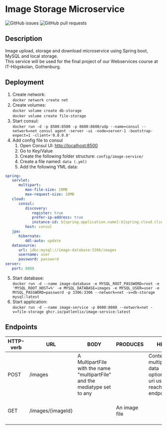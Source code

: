          
# Image Storage Microservice

![GitHub issues](https://img.shields.io/github/issues-raw/patlenlix/image-storage)
![GitHub pull requests](https://img.shields.io/github/issues-pr/patlenlix/image-storage)

## Description

Image upload, storage and download microservice using Spring boot, MySQL and local storage. <br/>
This service will be used for the final project of our Webservices course at IT-Högskolan, Gothenburg.

## Deployment

1. Create network:</br>
   `docker network create net`
2. Create volumes:</br>
   `docker volume create db-storage`</br>
   `docker volume create file-storage`
3. Start consul:</br>
   `docker run -d -p 8500:8500 -p 8600:8600/udp --name=consul --network=net consul agent -server -ui -node=server-1 -bootstrap-expect=1 -client='0.0.0.0'`
4. Add config file to consul
   1. Open Consul UI: [http://localhost:8500](http://localhost:8500)
   2. Go to Key/Value
   3. Create the following folder structure: `config/image-service/`
   4. Create a file named: `data (.yml)`
   5. Add the following YML data:

```yaml
spring:
   servlet:
      multipart:
         max-file-size: 10MB
         max-request-size: 10MB
   cloud:
      consul:
         discovery:
            register: true
            prefer-ip-address: true
            instance-id: ${spring.application.name}:${spring.cloud.client.hostname}:${random.int[1,999999]}
         host: consul
   jpa:
      hibernate:
         ddl-auto: update
   datasource:
      url: jdbc:mysql://image-database:3306/images
      username: user
      password: password
server:
   port: 8080
```

5. Start database:</br>
   `docker run -d --name image-database -e MYSQL_ROOT_PASSWORD=root -e 'MYSQL_ROOT_HOST=%' -e MYSQL_DATABASE=images -e MYSQL_USER=user -e MYSQL_PASSWORD=password -p 3306:3306 --network=net -v=db-storage mysql:latest`
6. Start application:</br>
   `docker run -d --name image-service -p 8080:8080 --network=net -v=file-storage ghcr.io/patlenlix/image-service:latest`

## Endpoints

| HTTP-verb | URL               | BODY                                                                      | PRODUCES     | HEADER                             | Info                                   |
|-----------|-------------------|---------------------------------------------------------------------------|--------------|------------------------------------|----------------------------------------|
| POST      | /images           | A MultipartFile with the name "multipartFile" and the mediatype set to any |              | Content-Type: multipart/form-data</br> optional: (URI: uri used to reach endpoint)| Uploads an image                       |
| GET       | /images/{imageId} |                                                                           | An image file |                                    | Downloads an image with id = {imageId} |
